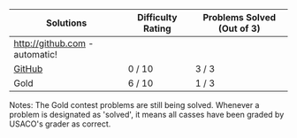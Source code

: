 | Solutions       | Difficulty Rating | Problems Solved (Out of 3)|
| ------------- | ------------- | ------------- |
| http://github.com - automatic!
[GitHub](http://github.com)  | 0 / 10  | 3 / 3 |
| Gold | 6 / 10  | 1 / 3 |

Notes: The Gold contest problems are still being solved. Whenever a problem is designated as 'solved', it means all casses have been graded by USACO's grader as correct.
